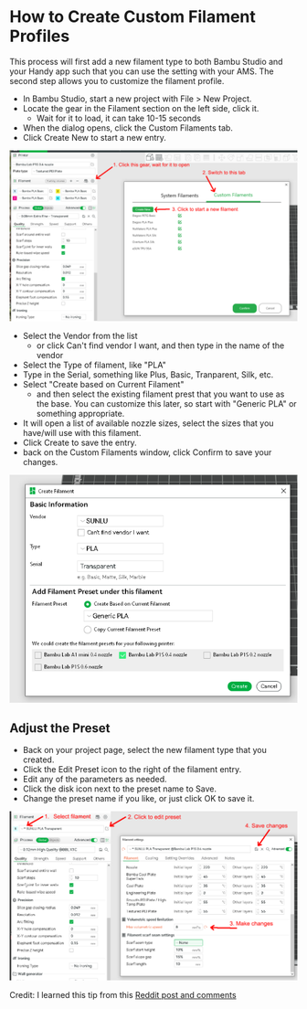 # How to Create Custom Filament Profiles

This process will first add a new filament type to both Bambu Studio and
your Handy app such that you can use the setting with your AMS. The
second step allows you to customize the filament profile.

- In Bambu Studio, start a new project with File > New Project.
- Locate the gear in the Filament section on the left side, click it.
  - Wait for it to load, it can take 10-15 seconds
- When the dialog opens, click the Custom Filaments tab.
- Click Create New to start a new entry.

![Custom Filaments Dialog](../images/newfilament_1.png)

- Select the Vendor from the list
  - or click Can't find vendor I want, and then type in the name of
    the vendor
- Select the Type of filament, like "PLA"
- Type in the Serial, something like Plus, Basic, Tranparent, Silk, etc.
- Select "Create based on Current Filament"
  - and then select the existing filament prest that you want to use as
    the base. You can customize this later, so start with "Generic PLA"
    or something appropriate.
- It will open a list of available nozzle sizes, select the sizes that
  you have/will use with this filament.
- Click Create to save the entry.
- back on the Custom Filaments window, click Confirm to save your changes.

![New Filament Dialog](../images/newfilament_2.png)

## Adjust the Preset

- Back on your project page, select the new filament type that you created.
- Click the Edit Preset icon to the right of the filament entry.
- Edit any of the parameters as needed.
- Click the disk icon next to the preset name to Save.
- Change the preset name if you like, or just click OK to save it.

![Edit Filament Preset](../images/newfilament_3.png)

Credit: I learned this tip from this 
[Reddit post and comments](https://www.reddit.com/r/BambuLab/comments/16j5189/filament_profiles_importing_both_filament_and/)
